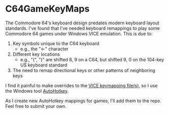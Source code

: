 # C64GameKeyMaps

The Commodore 64's keyboard design predates modern keyboard layout standards.  I've found that I've needed keyboard remappings to play some Commodore 64 games under Windows VICE emulation.  This is due to:

1) Key symbols unique to the C64 keyboard
   * e.g., the "←" character
2) Different key locations
   * e.g., "(", ")" are shifted 8, 9 on a C64, but shifted 9, 0 on the 104-key US keyboard standard
3) The need to remap directional keys or other patterns of neighboring keys

I find it painful to make overrides to the [VICE keymapping file(s)](https://sourceforge.net/p/vice-emu/code/HEAD/tree/tags/v3.4/vice/data/C64/sdl_sym.vkm), so I use the Windows tool [AutoHotkey](https://www.autohotkey.com/).

As I create new AutoHotkey mappings for games, I'll add them to the repo.  Feel free to submit your own.
